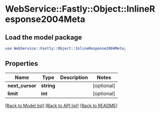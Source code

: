 # WebService::Fastly::Object::InlineResponse2004Meta

## Load the model package
```perl
use WebService::Fastly::Object::InlineResponse2004Meta;
```

## Properties
Name | Type | Description | Notes
------------ | ------------- | ------------- | -------------
**next_cursor** | **string** |  | [optional] 
**limit** | **int** |  | [optional] 

[[Back to Model list]](../README.md#documentation-for-models) [[Back to API list]](../README.md#documentation-for-api-endpoints) [[Back to README]](../README.md)


